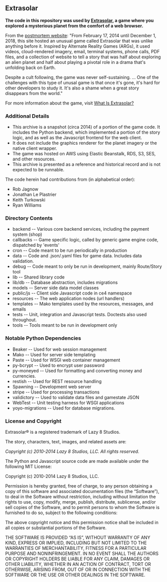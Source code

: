 ## Extrasolar

**The code in this repository was used by [Extrasolar](http://www.extrasolar.com), a game where you explored a mysterious planet from the comfort of a web browser.**

From the [postmortem website](http://www.extrasolar.com):
"From February 17, 2014 until December 1, 2018, this site hosted an unusual game called Extrasolar that was unlike anything before it. Inspired by Alternate Reality Games (ARGs), it used videos, cloud-rendered imagery, email, terminal systems, phone calls, PDF files, and a collection of website to tell a story that was half about exploring an alien planet and half about playing a pivotal role in a drama that's unfolding back on Earth.

Despite a cult following, the game was never self-sustaining. ... One of the challenges with this type of unusal game is that once it's gone, it's hard for other developers to study it. It's also a shame when a great story disappears from the world."

For more information about the game, visit [What Is Extrasolar?](https://www.whatisextrasolar.com)

### Additional Details

- This archive is a snapshot (circa 2014) of a portion of the game code. It includes the Python backend, which implemented a portion of the story logic, and as well as the Javascript frontend for the web client.
- It does not include the graphics renderer for the planet imagery or the native client wrapper.
- The game was hosted on AWS using Elastic Beanstalk, RDS, S3, SES, and other resources.
- This archive is presented as a reference and historical record and is not expected to be runnable.

The code herein had contributions from (in alphabetical order):

- Rob Jagnow
- Jonathan Le Plastrier
- Keith Turkowski
- Ryan Williams

### Directory Contents

- backend      -- Various core backend services, including the payment system (shop)
- callbacks    -- Game specific logic, called by generic game engine code, dispatched by 'events'
- cron         -- Code meant to be run periodically in production
- data         -- Code and .json/.yaml files for game data. Includes data validation.
- debug        -- Code meant to only be run in development, mainly Route/Story tool
- lib          -- Shared library code
- lib/db       -- Database abstraction, includes migrations
- models       -- Server side data model classes
- public/js    -- Client side Javascript code in ce4 namespace
- resources    -- The web application nodes (url handlers)
- templates    -- Mako templates used by the resources, messages, and emails
- tests        -- Unit, integration and Javascript tests. Doctests also used throughout.
- tools        -- Tools meant to be run in development only

### Notable Python Dependencies

- Beaker          -- Used for web session management
- Mako            -- Used for server side templating
- Paste           -- Used for WSGI web container management
- py-bcrypt       -- Used to encrypt user password
- py-moneyed      -- Used for formatting and converting money and currencies.
- restish         -- Used for REST resource handling
- Spawning        -- Development web server
- stripe          -- Used for processing transactions
- validictory     -- Used to validate data files and gamestate JSON
- WebTest         -- Unit testing harness for WSGI applications
- yoyo-migrations -- Used for database migrations.


### License and Copyright

Extrasolar® is a registered trademark of Lazy 8 Studios.

The story, characters, text, images, and related assets are:

*Copyright (c) 2010-2014 Lazy 8 Studios, LLC. All rights reserved.*

The Python and Javascript source code are made available under the following MIT License:

Copyright (c) 2010-2014 Lazy 8 Studios, LLC.

Permission is hereby granted, free of charge, to any person obtaining a copy of this software and associated documentation files (the “Software”), to deal in the Software without restriction, including without limitation the rights to use, copy, modify, merge, publish, distribute, sublicense, and/or sell copies of the Software, and to permit persons to whom the Software is furnished to do so, subject to the following conditions:

The above copyright notice and this permission notice shall be included in all copies or substantial portions of the Software.

THE SOFTWARE IS PROVIDED “AS IS”, WITHOUT WARRANTY OF ANY KIND, EXPRESS OR IMPLIED, INCLUDING BUT NOT LIMITED TO THE WARRANTIES OF MERCHANTABILITY, FITNESS FOR A PARTICULAR PURPOSE AND NONINFRINGEMENT. IN NO EVENT SHALL THE AUTHORS OR COPYRIGHT HOLDERS BE LIABLE FOR ANY CLAIM, DAMAGES OR OTHER LIABILITY, WHETHER IN AN ACTION OF CONTRACT, TORT OR OTHERWISE, ARISING FROM, OUT OF OR IN CONNECTION WITH THE SOFTWARE OR THE USE OR OTHER DEALINGS IN THE SOFTWARE.

